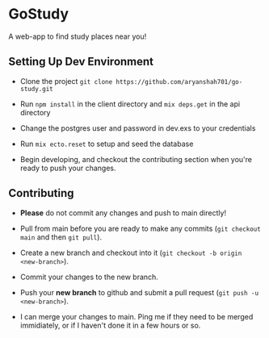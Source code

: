 # GoStudy

A web-app to find study places near you!

## Setting Up Dev Environment

- Clone the project `git clone https://github.com/aryanshah701/go-study.git`

- Run `npm install` in the client directory and `mix deps.get` in the api directory

- Change the postgres user and password in dev.exs to your credentials

- Run `mix ecto.reset` to setup and seed the database

- Begin developing, and checkout the contributing section when you're ready to push your changes.

## Contributing

- **Please** do not commit any changes and push to main directly!

- Pull from main before you are ready to make any commits (`git checkout main` and then `git pull`).

- Create a new branch and checkout into it (`git checkout -b origin <new-branch>`).

- Commit your changes to the new branch.

- Push your **new branch** to github and submit a pull request (`git push -u <new-branch>`).

- I can merge your changes to main. Ping me if they need to be merged immidiately, or if I haven't done it in a few hours or so.
